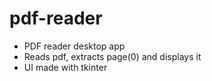 # pdf-reader
- PDF reader desktop app
- Reads pdf, extracts page(0) and displays it
- UI made with tkinter
